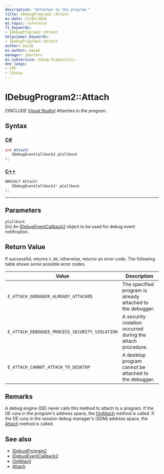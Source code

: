 ```yaml
---
description: "Attaches to the program."
title: IDebugProgram2::Attach
ms.date: 11/04/2016
ms.topic: reference
f1_keywords:
- IDebugProgram2::Attach
helpviewer_keywords:
- IDebugProgram2::Attach
author: maiak
ms.author: maiak
manager: jmartens
ms.subservice: debug-diagnostics
dev_langs:
- CPP
- CSharp
---
```

# IDebugProgram2::Attach

 [!INCLUDE [Visual Studio](~/includes/applies-to-version/vs-windows-only.md)]
Attaches to the program.

## Syntax

### [C#](#tab/csharp)
```csharp
int Attach( 
   IDebugEventCallback2 pCallback
);
```
### [C++](#tab/cpp)
```cpp
HRESULT Attach( 
   IDebugEventCallback2* pCallback
);
```
---

## Parameters
`pCallback`\
[in] An [IDebugEventCallback2](../../../extensibility/debugger/reference/idebugeventcallback2.md) object to be used for debug event notification.

## Return Value
 If successful, returns `S_OK`; otherwise, returns an error code. The following table shows some possible error codes.

|Value|Description|
|-----------|-----------------|
|`E_ATTACH_DEBUGGER_ALREADY_ATTACHED`|The specified program is already attached to the debugger.|
|`E_ATTACH_DEBUGGEE_PROCESS_SECURITY_VIOLATION`|A security violation occurred during the attach procedure.|
|`E_ATTACH_CANNOT_ATTACH_TO_DESKTOP`|A desktop program cannot be attached to the debugger.|

## Remarks
 A debug engine (DE) never calls this method to attach to a program. If the DE runs in the program's address space, the [OnAttach](../../../extensibility/debugger/reference/idebugprogramnodeattach2-onattach.md) method is called. If the DE runs in the session debug manager's (SDM) address space, the [Attach](../../../extensibility/debugger/reference/idebugengine2-attach.md) method is called.

## See also
- [IDebugProgram2](../../../extensibility/debugger/reference/idebugprogram2.md)
- [IDebugEventCallback2](../../../extensibility/debugger/reference/idebugeventcallback2.md)
- [OnAttach](../../../extensibility/debugger/reference/idebugprogramnodeattach2-onattach.md)
- [Attach](../../../extensibility/debugger/reference/idebugengine2-attach.md)
